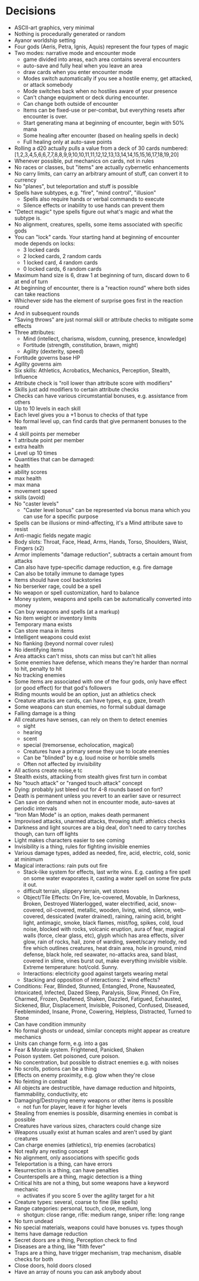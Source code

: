 # Decisions
 - ASCII-art graphics, very minimal
 - Nothing is procedurally generated or random
 - Ayanor worldship setting
 - Four gods (Aeris, Petra, Ignis, Aquis) represent the four types of magic
 - Two modes: narrative mode and encounter mode
   - game divided into areas, each area contains several encounters
   - auto-save and fully heal when you leave an area
   - draw cards when you enter encounter mode
   - Modes switch automatically if you see a hostile enemy, get attacked, or attack somebody
   - Mode switches back when no hostiles aware of your presence
   - Can't change equipment or deck during encounter.
   - Can change both outside of encounter
   - Items can be fixed-use or per-combat, but everything resets after encounter is over.
   - Start generating mana at beginning of encounter, begin with 50% mana
   - Some healing after encounter (based on healing spells in deck)
   - Full healing only at auto-save points
 - Rolling a d20 actually pulls a value from a deck of 30 cards numbered:
   [1,2,3,4,5,6,6,7,7,8,8,9,9,10,10,11,11,12,12,13,13,14,14,15,15,16,17,18,19,20]
 - Whenever possible, put mechanics on cards, not in rules
 - No races or classes, but "items" are actually cybernetic enhancements
 - No carry limits, can carry an arbitrary amount of stuff, can convert it to currency
 - No "planes", but teleportation and stuff is possible
 - Spells have subtypes, e.g. "fire", "mind control", "illusion"
   - Spells also require hands or verbal commands to execute
   - Silence effects or inability to use hands can prevent them
 - "Detect magic" type spells figure out what's magic and what the subtype is.
 - No alignment, creatures, spells, some items associated with specific gods
 - You can "lock" cards. Your starting hand at beginning of encounter mode depends on locks:
   - 3 locked cards
   - 2 locked cards, 2 random cards
   - 1 locked card, 4 random cards
   - 0 locked cards, 6 random cards
 - Maximum hand size is 6, draw 1 at beginning of turn, discard down to 6 at end of turn
 - At beginning of encounter, there is a "reaction round" where both sides can take reactions
  - Whichever side has the element of surprise goes first in the reaction round
  - And in subsequent rounds
 - "Saving throws" are just normal skill or attribute checks to mitigate some effects
 - Three attributes:
   - Mind (intellect, charisma, wisdom, cunning, presence, knowledge)
   - Fortitude (strength, constitution, brawn, might)
   - Agility (dexterity, speed)
 - Fortitude governs base HP
 - Agility governs aim
 - Six skills: Athletics, Acrobatics, Mechanics, Perception, Stealth, Influence
 - Attribute check is "roll lower than attribute score with modifiers"
 - Skills just add modifiers to certain attribute checks
 - Checks can have various circumstantial bonuses, e.g. assistance from others
 - Up to 10 levels in each skill
 - Each level gives you a +1 bonus to checks of that type
 - No formal level up, can find cards that give permanent bonuses to the team
  - 4 skill points per memeber
  - 1 attribute point per member
  - extra health
 - Level up 10 times
 - Quantities that can be damaged:
  - health
  - ability scores
  - max health
  - max mana
  - movement speed
  - skills (avoid)
- No "caster levels"
  - "Caster level bonus" can be represented via bonus mana which you can use for a specific purpose
- Spells can be illusions or mind-affecting, it's a Mind attribute save to resist
- Anti-magic fields negate magic
- Body slots: Throat, Face, Head, Arms, Hands, Torso, Shoulders, Waist, Fingers (x2)
- Armor implements "damage reduction", subtracts a certain amount from attacks
- Can also have type-specific damage reduction, e.g. fire damage
- Can also be totally immune to damage types
- Items should have cool backstories
- No berserker rage, could be a spell
- No weapon or spell customization, hard to balance
- Money system, weapons and spells can be automatically converted into money
- Can buy weapons and spells (at a markup)
- No item weight or inventory limits
- Temporary mana exists
- Can store mana in items
- Intelligent weapons could exist
- No flanking (beyond normal cover rules)
- No identifying items
- Area attacks can't miss, shots can miss but can't hit allies
- Some enemies have defense, which means they're harder than normal to hit, penalty to hit
- No tracking enemies
- Some items are associated with one of the four gods, only have effect (or good effect) for that god's followers
- Riding mounts would be an option, just an athletics check
- Creature attacks are cards, can have types, e.g. gaze, breath
- Some weapons can stun enemies, no formal subdual damage
- Falling damage is a thing
- All creatures have senses, can rely on them to detect enemies
  - sight
  - hearing
  - scent
  - special (tremorsense, echolocation, magical)
  - Creatures have a primary sense they use to locate enemies
  - Can be "blinded" by e.g. loud noise or horrible smells
  - Often not affected by invisibility
- All actions create noise,e tc
- Stealth exists, attacking from stealth gives first turn in combat
- No "touch attack" or "ranged touch attack" concept
- Dying: probably just bleed out for 4-8 rounds based on fort?
- Death is permanent unless you revert to an earlier save or resurrect
- Can save on demand when not in encounter mode, auto-saves at periodic intervals
- "Iron Man Mode" is an option, makes death permanent
- Improvised attacks, unarmed attacks, throwing stuff: athletics checks
- Darkness and light sources are a big deal, don't need to carry torches though, can turn off lights
- Light makes characters easier to see coming
- Invisibility is a thing, rules for fighting invisible enemies
- Various damage types, added as needed, fire, acid, electric, cold, sonic at minimum
- Magical interactions: rain puts out fire
  * Stack-like system for effects, last write wins. E.g. casting a fire spell on some
    water evaporates it, casting a water spell on some fire puts it out.
  * difficult terrain, slippery terrain, wet stones
  * Object/Tile Effects: On Fire, Ice-covered, Movable, In Darkness, Broken, Destroyed
    Waterlogged, water electrified, acid, snow-covered, oil-covered, metallic, wooden, living,
    wind, silence, web-covered, dessicated (water drained), raining, raining acid, bright light,
    antimagic, smoke, black flames, mist/fog, spikes, cold, loud noise, blocked with rocks,
    volcanic eruption, aura of fear, magical walls (force, clear glass, etc), glyph which has
    area effects, silver glow, rain of rocks, hail, zone of warding, sweet/scary melody, red fire
    which outlines creatures, heat drain area, hole in ground, mind defense, black hole, red
    seawater, no-attacks area, sand blast, covered in slime, vines burst out, make everything
    invisible visible. Extreme temperature: hot/cold. Sunny.
  * Interactions: electricity good against targets wearing metal
  * Stacking and opposition of interactions: 2 wind effects?
- Conditions: Fear, Blinded, Stunned, Entangled, Prone, Nauseated, Intoxicated, Infected, Dazed
  Sleep, Paralysis, Slow, Pinned, On Fire, Charmed, Frozen, Deafened, Shaken, Dazzled, Fatigued,
  Exhausted, Sickened, Blur, Displacement, Invisible, Poisoned, Confused, Diseased, Feebleminded,
  Insane, Prone, Cowering, Helpless, Distracted, Turned to Stone
- Can have condition immunity
- No formal ghosts or undead, similar concepts might appear as creature mechanics
- Units can change form, e.g. into a gas
- Fear & Morale system. Frightened, Panicked, Shaken
- Poison system. Get poisoned, cure poison.
- No concentration, but possible to distract enemies e.g. with noises
- No scrolls, potions can be a thing
- Effects on enemy proximity, e.g. glow when they're close
- No feinting in combat
- All objects are destructible, have damage reduction and hitpoints, flammability, conductivity, etc
- Damaging/Destroying enemy weapons or other items is possible
  - not fun for player, leave it for higher levels
- Stealing from enemies is possible, disarming enemies in combat is possible
- Creatures have various sizes, characters could change size
- Weapons usually exist at human scales and aren't used by giant creatures
- Can charge enemies (athletics), trip enemies (acrobatics)
- Not really any resting concept
- No alignment, only associations with specific gods
- Teleportation is a thing, can have errors
- Resurrection is a thing, can have penalties
- Counterspells are a thing, magic detection is a thing
- Critical hits are not a thing, but some weapons have a keyword mechanic
  - activates if you score 5 over the agility target for a hit
- Creature types: several, coarse to fine (like spells)
- Range categories: personal, touch, close, medium, long
  - shotgun: close range, rifle: medium range, sniper rifle: long range
- No turn undead
- No special materials, weapons could have bonuses vs. types though
- Items have damage reduction
- Secret doors are a thing, Perception check to find
- Diseases are a thing, like "filth fever"
- Traps are a thing, have trigger mechanism, trap mechanism, disable checks for both
- Close doors, hold doors closed
- Have an array of nouns you can ask anybody about
